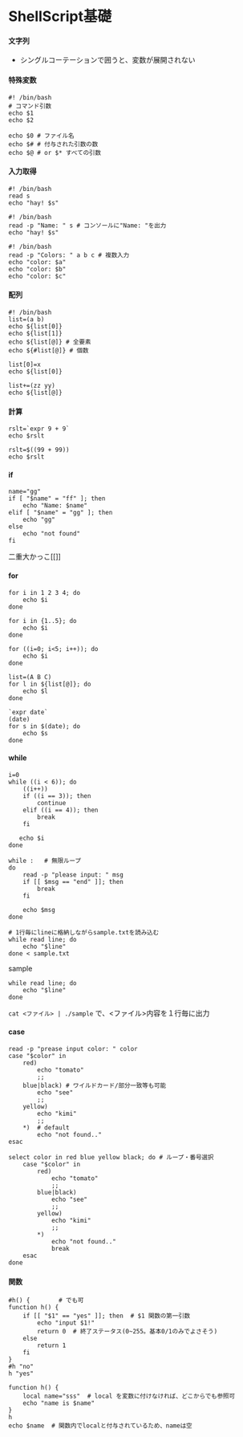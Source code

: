 # ShellScript基礎
#### 文字列
- シングルコーテーションで囲うと、変数が展開されない

#### 特殊変数
```shell
#! /bin/bash
# コマンド引数
echo $1
echo $2

echo $0 # ファイル名
echo $# # 付与された引数の数
echo $@ # or $* すべての引数
```

#### 入力取得
```shell
#! /bin/bash
read s
echo "hay! $s"
```

```shell
#! /bin/bash
read -p "Name: " s # コンソールに"Name: "を出力
echo "hay! $s"
```

```shell
#! /bin/bash
read -p "Colors: " a b c # 複数入力
echo "color: $a"
echo "color: $b"
echo "color: $c"
```

#### 配列
```shell
#! /bin/bash
list=(a b)
echo ${list[0]}
echo ${list[1]}
echo ${list[@]} # 全要素
echo ${#list[@]} # 個数

list[0]=x
echo ${list[0]}

list+=(zz yy)
echo ${list[@]}
```

#### 計算
```shell
rslt=`expr 9 + 9`
echo $rslt

rslt=$((99 + 99))
echo $rslt
```

#### if
```shell
name="gg"
if [ "$name" = "ff" ]; then
    echo "Name: $name"
elif [ "$name" = "gg" ]; then
    echo "gg"
else
    echo "not found"
fi        
```
二重大かっこ[[]]

#### for
```shell
for i in 1 2 3 4; do
    echo $i
done

for i in {1..5}; do
    echo $i
done

for ((i=0; i<5; i++)); do
    echo $i
done

list=(A B C)
for l in ${list[@]}; do
    echo $l
done

`expr date`
(date)
for s in $(date); do
    echo $s
done
```

#### while
```shell
i=0
while ((i < 6)); do
    ((i++))
    if ((i == 3)); then
        continue
    elif ((i == 4)); then
        break
    fi

   echo $i
done      
```

```shell
while :   # 無限ループ
do
    read -p "please input: " msg
    if [[ $msg == "end" ]]; then
        break
    fi

    echo $msg
done
```

```shell
# 1行毎にlineに格納しながらsample.txtを読み込む
while read line; do
    echo "$line"
done < sample.txt
```

sample
```shell
while read line; do
    echo "$line"
done
```
`cat <ファイル> | ./sample` で、<ファイル>内容を１行毎に出力


#### case
```shell
read -p "prease input color: " color
case "$color" in
    red)
        echo "tomato"
        ;;
    blue|black) # ワイルドカード/部分一致等も可能
        echo "see"
        ;;
    yellow)
        echo "kimi"
        ;;
    *)  # default
        echo "not found.."
esac
```

```shell
select color in red blue yellow black; do # ループ・番号選択
    case "$color" in
        red)
            echo "tomato"
            ;;
        blue|black)
            echo "see"
            ;;
        yellow)
            echo "kimi"
            ;;
        *)
            echo "not found.."
            break
    esac
done  
```


#### 関数
```shell
#h() {        # でも可
function h() {
    if [[ "$1" == "yes" ]]; then  # $1 関数の第一引数
        echo "input $1!"
        return 0  # 終了ステータス(0~255。基本0/1のみでよさそう)
    else
        return 1
    fi
}
#h "no"
h "yes"
```

```shell
function h() {
    local name="sss"  # local を変数に付けなければ、どこからでも参照可
    echo "name is $name"
}
h
echo $name  # 関数内でlocalと付与されているため、nameは空
```